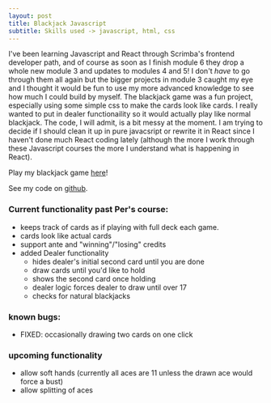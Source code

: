 ```yaml
---
layout: post
title: Blackjack Javascript
subtitle: Skills used -> javascript, html, css
---
```


I've been learning Javascript and React through Scrimba's frontend developer path, and of course 
as soon as I finish module 6 they drop a whole new module 3 and updates to modules 4 and 5! I don't 
_have_ to go through them all again but the bigger projects in module 3 caught my eye and I thought it
would be fun to use my more advanced knowledge to see how much I could build by myself. The blackjack game 
was a fun project, especially using some simple css to make the cards look like cards. I really wanted to 
put in dealer functionaility so it would actually play like normal blackjack. The code, I will admit, is a bit messy
at the moment. I am trying to decide if I should clean it up in pure javacsript or rewrite it in React since I haven't 
done much React coding lately (although the more I work through these Javascript courses the more I understand what is 
happening in React). 

Play my blackjack game [here](https://claireramming.github.io/blackjack/)!

See my code on [github](https://github.com/claireramming/blackjack).

### Current functionality past Per's course:
- keeps track of cards as if playing with full deck each game.
- cards look like actual cards
- support ante and "winning"/"losing" credits
- added Dealer functionality
  - hides dealer's initial second card until you are done
  - draw cards until you'd like to hold
  - shows the second card once holding
  - dealer logic forces dealer to draw until over 17
  - checks for natural blackjacks

### known bugs:
- FIXED: occasionally drawing two cards on one click

### upcoming functionality
- allow soft hands (currently all aces are 11 unless the drawn ace would force a bust)
- allow splitting of aces
